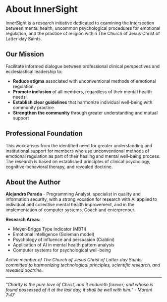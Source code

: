 # About InnerSight

InnerSight is a research initiative dedicated to examining the intersection between mental health, uncommon psychological procedures for emotional regulation, and the practice of religion within The Church of Jesus Christ of Latter-day Saints.

## Our Mission

Facilitate informed dialogue between professional clinical perspectives and ecclesiastical leadership to:

- **Reduce stigma** associated with unconventional methods of emotional regulation
- **Promote inclusion** of all members, regardless of their mental health needs
- **Establish clear guidelines** that harmonize individual well-being with community practice
- **Strengthen the community** through greater understanding and mutual support

## Professional Foundation

This work arises from the identified need for greater understanding and institutional support for members who use unconventional methods of emotional regulation as part of their healing and mental well-being process. The research is based on established principles of clinical psychology, cognitive-behavioral therapy, and revealed doctrine.

## About the Author

**Alejandro Parada** - Programming Analyst, specialist in quality and information security, with a strong vocation for research with AI applied to individual and collective mental health improvement, and in the implementation of computer systems. Coach and enterprenour.

**Research Areas:**
- Meyer-Briggs Type Indicator (MBTI)
- Emotional intelligence (Goleman model)
- Psychology of influence and persuasion (Cialdini)
- Application of AI in mental health pattern analysis
- Computer systems for psychological well-being

*Active member of The Church of Jesus Christ of Latter-day Saints, committed to harmonizing technological principles, scientific research, and revealed doctrine.*

---

*"Charity is the pure love of Christ, and it endureth forever; and whoso is found possessed of it at the last day, it shall be well with him." - Moroni 7:47*
